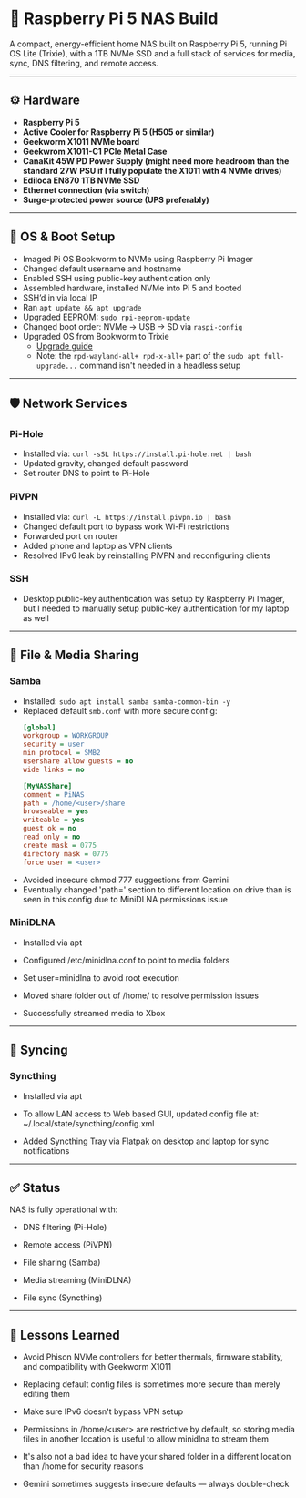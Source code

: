 # 🧰 Raspberry Pi 5 NAS Build

A compact, energy-efficient home NAS built on Raspberry Pi 5, running Pi OS Lite (Trixie), with a 1TB NVMe SSD and a full stack of services for media, sync, DNS filtering, and remote access.

---

## ⚙️ Hardware

- **Raspberry Pi 5**  
- **Active Cooler for Raspberry Pi 5 (H505 or similar)**
- **Geekworm X1011 NVMe board**  
- **Geekwrom X1011-C1 PCIe Metal Case**
- **CanaKit 45W PD Power Supply (might need more headroom than the standard 27W PSU if I fully populate the X1011 with 4 NVMe drives)**
- **Ediloca EN870 1TB NVMe SSD**  
- **Ethernet connection (via switch)**  
- **Surge-protected power source (UPS preferably)**

---

## 🧱 OS & Boot Setup

- Imaged Pi OS Bookworm to NVMe using Raspberry Pi Imager  
- Changed default username and hostname  
- Enabled SSH using public-key authentication only
- Assembled hardware, installed NVMe into Pi 5 and booted  
- SSH’d in via local IP  
- Ran `apt update && apt upgrade`  
- Upgraded EEPROM: `sudo rpi-eeprom-update`  
- Changed boot order: NVMe → USB → SD via `raspi-config`  
- Upgraded OS from Bookworm to Trixie
  - [Upgrade guide](https://forums.raspberrypi.com/viewtopic.php?t=389477)
  - Note: the `rpd-wayland-all+ rpd-x-all+` part of the `sudo apt full-upgrade...` command isn't needed in a headless setup

---

## 🛡️ Network Services

### Pi-Hole
- Installed via: `curl -sSL https://install.pi-hole.net | bash`  
- Updated gravity, changed default password  
- Set router DNS to point to Pi-Hole

### PiVPN
- Installed via: `curl -L https://install.pivpn.io | bash`  
- Changed default port to bypass work Wi-Fi restrictions  
- Forwarded port on router  
- Added phone and laptop as VPN clients  
- Resolved IPv6 leak by reinstalling PiVPN and reconfiguring clients

### SSH
- Desktop public-key authentication was setup by Raspberry Pi Imager, but I needed to manually setup public-key authentication for my laptop as well

---

## 📁 File & Media Sharing

### Samba
- Installed: `sudo apt install samba samba-common-bin -y`  
- Replaced default `smb.conf` with more secure config:
  ```ini
  [global]
  workgroup = WORKGROUP
  security = user
  min protocol = SMB2
  usershare allow guests = no
  wide links = no

  [MyNASShare]
  comment = PiNAS
  path = /home/<user>/share
  browseable = yes
  writeable = yes
  guest ok = no
  read only = no
  create mask = 0775
  directory mask = 0775
  force user = <user>
- Avoided insecure chmod 777 suggestions from Gemini
- Eventually changed 'path=' section to different location on drive than is seen in this config due to MiniDLNA permissions issue


### MiniDLNA
- Installed via apt

- Configured /etc/minidlna.conf to point to media folders

- Set user=minidlna to avoid root execution

- Moved share folder out of /home/<user> to resolve permission issues

- Successfully streamed media to Xbox


---
## 🔄 Syncing

### Syncthing
- Installed via apt

- To allow LAN access to Web based GUI, updated config file at: ~/.local/state/syncthing/config.xml

- Added Syncthing Tray via Flatpak on desktop and laptop for sync notifications
---

## ✅ Status

NAS is fully operational with:

- DNS filtering (Pi-Hole)

- Remote access (PiVPN)

- File sharing (Samba)

- Media streaming (MiniDLNA)

- File sync (Syncthing)

---
## 🧠 Lessons Learned

- Avoid Phison NVMe controllers for better thermals, firmware stability, and compatibility with Geekworm X1011

- Replacing default config files is sometimes more secure than merely editing them

- Make sure IPv6 doesn't bypass VPN setup

- Permissions in /home/<user\> are restrictive by default, so storing media files in another location is useful to allow minidlna to stream them
- It's also not a bad idea to have your shared folder in a different location than /home for security reasons

- Gemini sometimes suggests insecure defaults — always double-check

